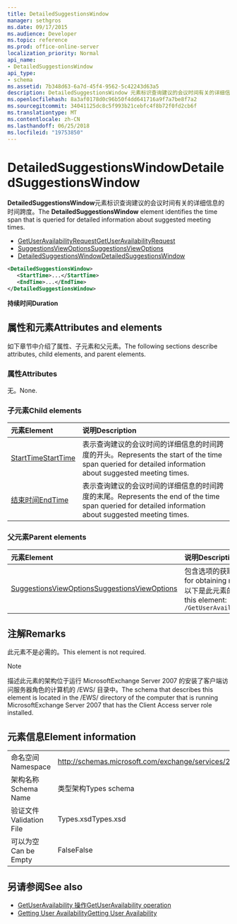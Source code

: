 ```yaml
---
title: DetailedSuggestionsWindow
manager: sethgros
ms.date: 09/17/2015
ms.audience: Developer
ms.topic: reference
ms.prod: office-online-server
localization_priority: Normal
api_name:
- DetailedSuggestionsWindow
api_type:
- schema
ms.assetid: 7b348d63-6a7d-45f4-9562-5c42243d63a5
description: DetailedSuggestionsWindow 元素标识查询建议的会议时间有关的详细信息的时间跨度。
ms.openlocfilehash: 8a3af0178d0c96b50f4dd641716a9f7a7be8f7a2
ms.sourcegitcommit: 34041125dc8c5f993b21cebfc4f8b72f0fd2cb6f
ms.translationtype: MT
ms.contentlocale: zh-CN
ms.lasthandoff: 06/25/2018
ms.locfileid: "19753850"
---
```

# <a name="detailedsuggestionswindow"></a><span data-ttu-id="3b1aa-103">DetailedSuggestionsWindow</span><span class="sxs-lookup"><span data-stu-id="3b1aa-103">DetailedSuggestionsWindow</span></span>

<span data-ttu-id="3b1aa-104">**DetailedSuggestionsWindow**元素标识查询建议的会议时间有关的详细信息的时间跨度。</span><span class="sxs-lookup"><span data-stu-id="3b1aa-104">The **DetailedSuggestionsWindow** element identifies the time span that is queried for detailed information about suggested meeting times.</span></span> 
  
- [<span data-ttu-id="3b1aa-105">GetUserAvailabilityRequest</span><span class="sxs-lookup"><span data-stu-id="3b1aa-105">GetUserAvailabilityRequest</span></span>](getuseravailabilityrequest.md) 
- [<span data-ttu-id="3b1aa-106">SuggestionsViewOptions</span><span class="sxs-lookup"><span data-stu-id="3b1aa-106">SuggestionsViewOptions</span></span>](suggestionsviewoptions.md) 
- [<span data-ttu-id="3b1aa-107">DetailedSuggestionsWindow</span><span class="sxs-lookup"><span data-stu-id="3b1aa-107">DetailedSuggestionsWindow</span></span>](detailedsuggestionswindow.md)
  
```xml
<DetailedSuggestionsWindow>
   <StartTime>...</StartTime>
   <EndTime>...</EndTime>
</DetailedSuggestionsWindow>
```

 <span data-ttu-id="3b1aa-108">**持续时间**</span><span class="sxs-lookup"><span data-stu-id="3b1aa-108">**Duration**</span></span>
## <a name="attributes-and-elements"></a><span data-ttu-id="3b1aa-109">属性和元素</span><span class="sxs-lookup"><span data-stu-id="3b1aa-109">Attributes and elements</span></span>

<span data-ttu-id="3b1aa-110">如下章节中介绍了属性、子元素和父元素。</span><span class="sxs-lookup"><span data-stu-id="3b1aa-110">The following sections describe attributes, child elements, and parent elements.</span></span>
  
### <a name="attributes"></a><span data-ttu-id="3b1aa-111">属性</span><span class="sxs-lookup"><span data-stu-id="3b1aa-111">Attributes</span></span>

<span data-ttu-id="3b1aa-112">无。</span><span class="sxs-lookup"><span data-stu-id="3b1aa-112">None.</span></span>
  
### <a name="child-elements"></a><span data-ttu-id="3b1aa-113">子元素</span><span class="sxs-lookup"><span data-stu-id="3b1aa-113">Child elements</span></span>

|<span data-ttu-id="3b1aa-114">**元素**</span><span class="sxs-lookup"><span data-stu-id="3b1aa-114">**Element**</span></span>|<span data-ttu-id="3b1aa-115">**说明**</span><span class="sxs-lookup"><span data-stu-id="3b1aa-115">**Description**</span></span>|
|:-----|:-----|
|[<span data-ttu-id="3b1aa-116">StartTime</span><span class="sxs-lookup"><span data-stu-id="3b1aa-116">StartTime</span></span>](starttime.md) <br/> |<span data-ttu-id="3b1aa-117">表示查询建议的会议时间的详细信息的时间跨度的开头。</span><span class="sxs-lookup"><span data-stu-id="3b1aa-117">Represents the start of the time span queried for detailed information about suggested meeting times.</span></span>  <br/> |
|[<span data-ttu-id="3b1aa-118">结束时间</span><span class="sxs-lookup"><span data-stu-id="3b1aa-118">EndTime</span></span>](endtime.md) <br/> |<span data-ttu-id="3b1aa-119">表示查询建议的会议时间的详细信息的时间跨度的末尾。</span><span class="sxs-lookup"><span data-stu-id="3b1aa-119">Represents the end of the time span queried for detailed information about suggested meeting times.</span></span>  <br/> |
   
### <a name="parent-elements"></a><span data-ttu-id="3b1aa-120">父元素</span><span class="sxs-lookup"><span data-stu-id="3b1aa-120">Parent elements</span></span>

|<span data-ttu-id="3b1aa-121">**元素**</span><span class="sxs-lookup"><span data-stu-id="3b1aa-121">**Element**</span></span>|<span data-ttu-id="3b1aa-122">**说明**</span><span class="sxs-lookup"><span data-stu-id="3b1aa-122">**Description**</span></span>|
|:-----|:-----|
|[<span data-ttu-id="3b1aa-123">SuggestionsViewOptions</span><span class="sxs-lookup"><span data-stu-id="3b1aa-123">SuggestionsViewOptions</span></span>](suggestionsviewoptions.md) <br/> |<span data-ttu-id="3b1aa-124">包含选项的获取会议建议信息。</span><span class="sxs-lookup"><span data-stu-id="3b1aa-124">Contains the options for obtaining meeting suggestion information.</span></span>  <br/> <span data-ttu-id="3b1aa-125">以下是此元素的 XPath:</span><span class="sxs-lookup"><span data-stu-id="3b1aa-125">The following is the XPath to this element:</span></span>  <br/>  `/GetUserAvailabilityRequest/SuggestionViewOptions` <br/> |
   
## <a name="remarks"></a><span data-ttu-id="3b1aa-126">注解</span><span class="sxs-lookup"><span data-stu-id="3b1aa-126">Remarks</span></span>

<span data-ttu-id="3b1aa-127">此元素不是必需的。</span><span class="sxs-lookup"><span data-stu-id="3b1aa-127">This element is not required.</span></span>
  
> [!NOTE]
> <span data-ttu-id="3b1aa-128">描述此元素的架构位于运行 MicrosoftExchange Server 2007 的安装了客户端访问服务器角色的计算机的 /EWS/ 目录中。</span><span class="sxs-lookup"><span data-stu-id="3b1aa-128">The schema that describes this element is located in the /EWS/ directory of the computer that is running MicrosoftExchange Server 2007 that has the Client Access server role installed.</span></span> 
  
## <a name="element-information"></a><span data-ttu-id="3b1aa-129">元素信息</span><span class="sxs-lookup"><span data-stu-id="3b1aa-129">Element information</span></span>

|||
|:-----|:-----|
|<span data-ttu-id="3b1aa-130">命名空间</span><span class="sxs-lookup"><span data-stu-id="3b1aa-130">Namespace</span></span>  <br/> |http://schemas.microsoft.com/exchange/services/2006/types  <br/> |
|<span data-ttu-id="3b1aa-131">架构名称</span><span class="sxs-lookup"><span data-stu-id="3b1aa-131">Schema Name</span></span>  <br/> |<span data-ttu-id="3b1aa-132">类型架构</span><span class="sxs-lookup"><span data-stu-id="3b1aa-132">Types schema</span></span>  <br/> |
|<span data-ttu-id="3b1aa-133">验证文件</span><span class="sxs-lookup"><span data-stu-id="3b1aa-133">Validation File</span></span>  <br/> |<span data-ttu-id="3b1aa-134">Types.xsd</span><span class="sxs-lookup"><span data-stu-id="3b1aa-134">Types.xsd</span></span>  <br/> |
|<span data-ttu-id="3b1aa-135">可以为空</span><span class="sxs-lookup"><span data-stu-id="3b1aa-135">Can be Empty</span></span>  <br/> |<span data-ttu-id="3b1aa-136">False</span><span class="sxs-lookup"><span data-stu-id="3b1aa-136">False</span></span>  <br/> |
   
## <a name="see-also"></a><span data-ttu-id="3b1aa-137">另请参阅</span><span class="sxs-lookup"><span data-stu-id="3b1aa-137">See also</span></span>

- [<span data-ttu-id="3b1aa-138">GetUserAvailability 操作</span><span class="sxs-lookup"><span data-stu-id="3b1aa-138">GetUserAvailability operation</span></span>](getuseravailability-operation.md)
- [<span data-ttu-id="3b1aa-139">Getting User Availability</span><span class="sxs-lookup"><span data-stu-id="3b1aa-139">Getting User Availability</span></span>](http://msdn.microsoft.com/library/d4133fcb-9b0f-4e6b-aadf-a389da83516a%28Office.15%29.aspx)

